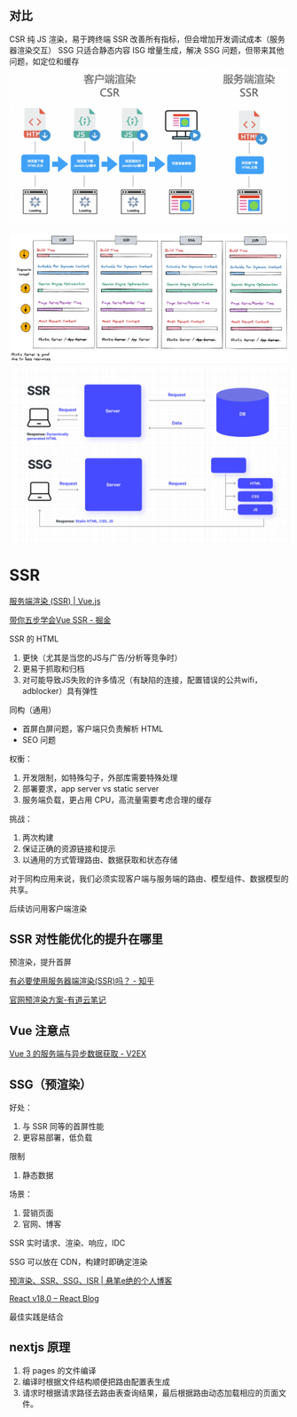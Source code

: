 ## 对比

CSR 纯 JS 渲染，易于跨终端
SSR 改善所有指标，但会增加开发调试成本（服务器渲染交互）
SSG 只适合静态内容
ISG 增量生成，解决 SSG 问题，但带来其他问题，如定位和缓存
![](../assets/Pasted%20image%2020221228093741.png)

![](../assets/Pasted%20image%2020221227094939.png)
![](../assets/Pasted%20image%2020221227095117.png)

# SSR

[服务端渲染 (SSR) | Vue.js](https://cn.vuejs.org/guide/scaling-up/ssr.html#why-ssr)

[带你五步学会Vue SSR - 掘金](https://juejin.im/post/5bbda9ed5188255c8f06c0dc)

SSR 的 HTML

1. 更快（尤其是当您的JS与广告/分析等竞争时）
2. 更易于抓取和归档
3. 对可能导致JS失败的许多情况（有缺陷的连接，配置错误的公共wifi，adblocker）具有弹性

同构（通用）

- 首屏白屏问题，客户端只负责解析 HTML
- SEO 问题

权衡：
1. 开发限制，如特殊勾子，外部库需要特殊处理
2. 部署要求，app server vs static server
3. 服务端负载，更占用 CPU，高流量需要考虑合理的缓存

挑战：
1. 两次构建
2. 保证正确的资源链接和提示
3. 以通用的方式管理路由、数据获取和状态存储

对于同构应用来说，我们必须实现客户端与服务端的路由、模型组件、数据模型的共享。

后续访问用客户端渲染

## SSR 对性能优化的提升在哪里

预渲染，提升首屏

[有必要使用服务器端渲染(SSR)吗？ - 知乎](https://www.zhihu.com/question/308792091/answer/575636896)

[官网预渲染方案-有道云笔记](https://note.youdao.com/ynoteshare1/index.html?id=9174b59418d987cd810dc058a7b6a121&type=note)

## Vue 注意点

[Vue 3 的服务端与异步数据获取 - V2EX](https://www.v2ex.com/t/845794)

## SSG（预渲染）

好处：
1. 与 SSR 同等的首屏性能
2. 更容易部署，低负载

限制
1. 静态数据

场景：
1. 营销页面
2. 官网、博客

SSR 实时请求、渲染、响应，IDC

SSG 可以放在 CDN，构建时即确定渲染

[预渲染、SSR、SSG、ISR | 悬笔e绝的个人博客](https://www.xuanbiyijue.com/2021/08/17/%E9%A2%84%E6%B8%B2%E6%9F%93%E3%80%81SSR%E3%80%81SSG%E3%80%81ISR/)

[React v18.0 – React Blog](https://reactjs.org/blog/2022/03/29/react-v18.html#gradually-adopting-concurrent-features)

最佳实践是结合

## nextjs 原理

1. 将 pages 的文件编译
2. 编译时根据文件结构顺便把路由配置表生成
3. 请求时根据请求路径去路由表查询结果，最后根据路由动态加载相应的页面文件。
